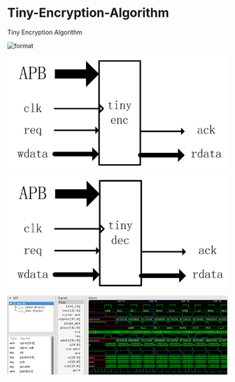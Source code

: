 # Tiny-Encryption-Algorithm
Tiny Encryption Algorithm


![format](https://upload.wikimedia.org/wikipedia/commons/a/a1/TEA_InfoBox_Diagram.png)


![format](https://github.com/BHa2R00/Tiny-Encryption-Algorithm/blob/main/doc/20250805121912_711x381_scrot.png)
![format](https://github.com/BHa2R00/Tiny-Encryption-Algorithm/blob/main/doc/20250805121919_706x364_scrot.png)


![format](https://github.com/BHa2R00/Tiny-Encryption-Algorithm/blob/main/20250805125449_977x352_scrot.png)
